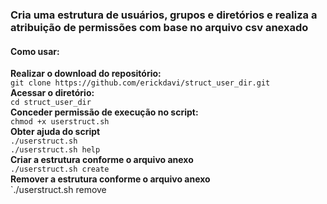 ### Cria uma estrutura de usuários, grupos e diretórios e realiza a atribuição de permissões com base no arquivo csv anexado

#### Como usar:
**Realizar o download do repositório:**<br>
`git clone https://github.com/erickdavi/struct_user_dir.git`<br>
**Acessar o diretório:** <br>
`cd struct_user_dir`<br>
**Conceder permissão de execução no script:**<br>
`chmod +x userstruct.sh`<br>
**Obter ajuda do script** <br>
`./userstruct.sh`<br>
`./userstruct.sh help`<br>
**Criar a estrutura conforme o arquivo anexo**<br>
`./userstruct.sh create`<br>
**Remover a estrutura conforme o arquivo anexo**<br>
`./userstruct.sh remove<br>
